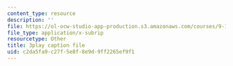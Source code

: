 ```yaml
---
content_type: resource
description: ''
file: https://ol-ocw-studio-app-production.s3.amazonaws.com/courses/9-14-brain-structure-and-its-origins-spring-2014/c2da5fa9c27f5e8f8e9d9ff2265ef9f1_555122.vtt
file_type: application/x-subrip
resourcetype: Other
title: 3play caption file
uid: c2da5fa9-c27f-5e8f-8e9d-9ff2265ef9f1
---
```

